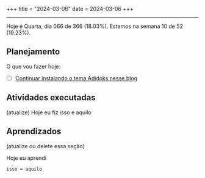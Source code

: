 +++
title = "2024-03-06"
date = 2024-03-06
+++

---

Hoje é Quarta, dia 066 de 366 (18.03%). Estamos na semana 10 de 52 (19.23%).

## Planejamento

O que vou fazer hoje:

- [ ] [Continuar instalando o tema Adidoks nesse blog](https://github.com/OmnicodeSolutions/worklog-luisa/issues/4)

## Atividades executadas

(atualize) Hoje eu fiz isso e aquilo

## Aprendizados

(atualize ou delete essa seção)

Hoje eu aprendi
```
isso = aquilo
```
